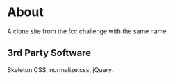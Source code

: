 # About
A clone site from the fcc challenge with the same name.

## 3rd Party Software
Skeleton CSS, normalize.css, jQuery.
